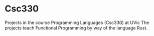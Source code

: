 # Csc330
Projects in the course Programming Languages (Csc330) at UVic
The projects teach Functional Programming by way of the language Rust.
